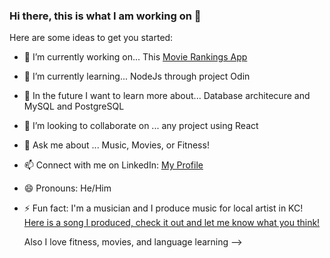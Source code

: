 ### Hi there, this is what I am working on 👋

Here are some ideas to get you started:

- 🔭 I’m currently working on... This [Movie Rankings App](https://github.com/ddanner97/Movie-Rankings)
- 🌱 I’m currently learning... NodeJs through project Odin
- 🧠 In the future I want to learn more about... Database architecure and MySQL and PostgreSQL
- 👯 I’m looking to collaborate on ... any project using React
- 💬 Ask me about ... Music, Movies, or Fitness! 
- 📫 Connect with me on LinkedIn: [My Profile](https://www.linkedin.com/in/damian-d-53415b1ba/)
- 😄 Pronouns: He/Him
- ⚡ Fun fact: I'm a musician and I produce music for local artist in KC! [Here is a song I produced, check it out and let me know what you think!](https://open.spotify.com/track/6GHiwTjjtQT93KNCtZMnyx?si=313c631878d84bc6)

  Also I love fitness, movies, and language learning 
-->
